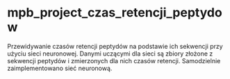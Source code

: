 # mpb_project_czas_retencji_peptydow

Przewidywanie czasów retencji peptydów na podstawie ich sekwencji przy użyciu sieci neuronowej. Danymi uczącymi dla sieci są zbiory złożone z sekwencji peptydów i zmierzonych dla nich czasów retencji. 
Samodzielnie zaimplementowano sieć neuronową. 